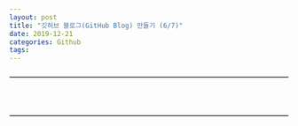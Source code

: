 ```yaml
---
layout: post
title: "깃허브 블로그(GitHub Blog) 만들기 (6/7)"
date: 2019-12-21
categories: Github
tags: 
---
```

<div style="display:none;">
페이징 만들기
</div>
<hr style="display:block !important; margin:25px 0; border:1px solid #c3c3c3">
<h3></h3>
<br>
<hr style="display:block !important; margin:25px 0; border:1px solid #c3c3c3">